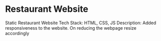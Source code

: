 # Restaurant Website
Static Restaurant Website
Tech Stack: HTML, CSS, JS
Description: Added responsiveness to the website. On reducing the webpage resize accordingly

